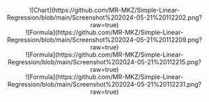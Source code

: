 <p align="center">
  ![Chart](https://github.com/MR-MKZ/Simple-Linear-Regression/blob/main/Screenshot%202024-05-21%20112202.png?raw=true)
<br>
![Formula](https://github.com/MR-MKZ/Simple-Linear-Regression/blob/main/Screenshot%202024-05-21%20112209.png?raw=true)
<br>
![Formula](https://github.com/MR-MKZ/Simple-Linear-Regression/blob/main/Screenshot%202024-05-21%20112215.png?raw=true)
<br>
![Formula](https://github.com/MR-MKZ/Simple-Linear-Regression/blob/main/Screenshot%202024-05-21%20112231.png?raw=true)

</p>
